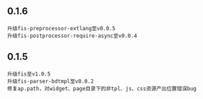 ## 0.1.6 
    
    升级fis-preprocessor-extlang至v0.0.5
    升级fis-postprocessor-require-async至v0.0.4

## 0.1.5 

    升级fis至v1.0.5
    升级fis-parser-bdtmpl至v0.0.2
    修复ap.path，对widget、page目录下的非tpl、js、css资源产出位置错误bug
